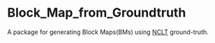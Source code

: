 # Block_Map_from_Groundtruth

A package for generating Block Maps(BMs) using [NCLT](http://robots.engin.umich.edu/nclt/) ground-truth.